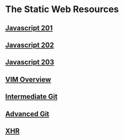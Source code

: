# The Static Web Resources

## [Javascript 201](JAVASCRIPT_201.md)

## [Javascript 202](JAVASCRIPT_202.md)

## [Javascript 203](JAVASCRIPT_203.md)

## [VIM Overview](VIM_OVERVIEW.md)

## [Intermediate Git](INTERMEDIATE_GIT.md)

## [Advanced Git](ADVANCED_GIT.md)

## [XHR](XHR.md)